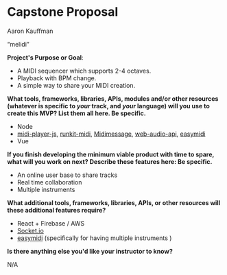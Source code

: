 # Capstone Proposal

Aaron Kauffman

“melidi”

**Project's Purpose or Goal**: 

- A MIDI sequencer which supports 2-4 octaves.
- Playback with BPM change.
- A simple way to share your MIDI creation.

**What tools, frameworks, libraries, APIs, modules and/or other resources (whatever is specific to *your* track, and *your* language) will you use to create this MVP? List them all here. Be specific.**

- Node
- [midi-player-js](https://www.npmjs.com/package/midi-player-js), [runkit-midi](https://npm.io/package/runkit-midi), [Midimessage](https://npm.io/package/midimessage), [web-audio-api](https://github.com/WebAudio/web-audio-api), [easymidi](https://www.npmjs.com/package/easymidi)
- Vue

**If you finish developing the minimum viable product with time to spare, what will you work on next? Describe these features here: Be specific.**

- An online user base to share tracks
- Real time collaboration
- Multiple instruments

**What additional tools, frameworks, libraries, APIs, or other resources will these additional features require?**

- React + Firebase / AWS
- [Socket.io](http://Socket.io)
- [easymidi](https://www.npmjs.com/package/easymidi) (specifically for having multiple instruments )

**Is there anything else you'd like your instructor to know?**

N/A
